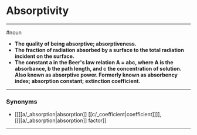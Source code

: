 # Absorptivity
---
#noun
- **The quality of being absorptive; absorptiveness.**
- **The fraction of radiation absorbed by a surface to the total radiation incident on the surface.**
- **The constant a in the Beer's law relation A = abc, where A is the absorbance, b the path length, and c the concentration of solution. Also known as absorptive power. Formerly known as absorbency index; absorption constant; extinction coefficient.**
---
### Synonyms
- [[[[a/_absorption|absorption]] [[c/_coefficient|coefficient]]]], [[[[a/_absorption|absorption]] factor]]
---
